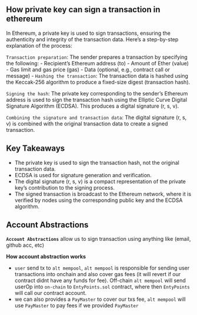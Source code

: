 ## How private key can sign a transaction in ethereum
In Ethereum, a private key is used to sign transactions, ensuring the authenticity and integrity of the transaction data. Here’s a step-by-step explanation of the process:

`Transaction preparation`: The sender prepares a transaction by specifying the following:
    - Recipient’s Ethereum address (to)
    - Amount of Ether (value)
    - Gas limit and gas price (gas)
    - Data (optional, e.g., contract call or message)
    - 
`Hashing the transaction`: The transaction data is hashed using the Keccak-256 algorithm to produce a fixed-size digest (transaction hash).

`Signing the hash`: The private key corresponding to the sender’s Ethereum address is used to sign the transaction hash using the Elliptic Curve Digital Signature Algorithm (ECDSA). This produces a digital signature (r, s, v).

`Combining the signature and transaction data`: The digital signature (r, s, v) is combined with the original transaction data to create a signed transaction.

## Key Takeaways

- The private key is used to sign the transaction hash, not the original transaction data.
- ECDSA is used for signature generation and verification.
- The digital signature (r, s, v) is a compact representation of the private key’s contribution to the signing process.
- The signed transaction is broadcast to the Ethereum network, where it is verified by nodes using the corresponding public key and the ECDSA algorithm.

## Account Abstractions
 **`Account Abstractions`** allow us to sign transaction using anything like (email, github acc, etc)
 
 **How account abstraction works**
 - `user` send tx to `alt mempool`, `alt mempool` is responsible for sending user transactions into onchain  and also cover gas fees (it will revert if our contract didnt have any funds for fee). Off-chain `alt mempool` will send userOp into `on-chain` to `EntyPoints.sol` contract, where then `EntyPoints` will call our contract account.
- we can also provides a `PayMaster` to cover our txs fee, `alt mempool` will use `PayMaster` to pay fees if we provided `PayMaster`
